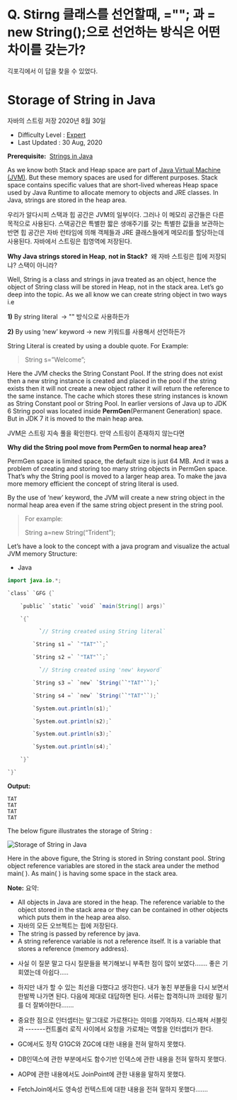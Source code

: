 # Q. Stirng 클래스를 선언할때,  =""; 과  = new String();으로 선언하는 방식은 어떤 차이를 갖는가?

긱포긱에서 이 답을 찾을 수 있었다. 
# Storage of String in Java
자바의 스트링 저장 2020년 8월 30일
-   Difficulty Level : [Expert](https://www.geeksforgeeks.org/expert/)
-   Last Updated : 30 Aug, 2020

**Prerequisite:**  [Strings in Java](https://www.geeksforgeeks.org/strings-in-java/)

As we know both Stack and Heap space are part of [Java Virtual Machine (JVM)](https://www.geeksforgeeks.org/jvm-works-jvm-architecture/). But these memory spaces are used for different purposes. Stack space contains specific values that are short-lived whereas Heap space used by Java Runtime to allocate memory to objects and JRE classes. In Java, strings are stored in the heap area. 

우리가 알다시피 스택과 힙 공간은 JVM의 일부이다. 그러나 이 메모리 공간들은 다른 목적으로 사용된다. 스택공간은 특별한 짧은 생애주기를 갖는 특별한 값들을 보관하는 반면 힙 공간은 자바 런타임에 의해 객체들과 JRE 클래스들에게 메모리를 할당하는데 사용된다. 자바에서 스트링은 힙영역에 저장된다. 

**Why Java strings stored in Heap**, **not in Stack?** 
왜 자바 스트링은 힙에 저장되냐? 스택이 아니라?

Well, String is a class and strings in java treated as an object, hence the object of String class will be stored in Heap, not in the stack area. Let’s go deep into the topic. As we all know we can create string object in two ways i.e 

**1)** By string literal  -> "" 방식으로 사용하든가

**2)** By using ‘new’ keyword -> new 키워드를 사용해서 선언하든가

String Literal is created by using a double quote. For Example:

> String s=”Welcome”; 

Here the JVM checks the String Constant Pool. If the string does not exist then a new string instance is created and placed in the pool if the string exists then it will not create a new object rather it will return the reference to the same instance. The cache which stores these string instances is known as String Constant pool or String Pool. In earlier versions of Java up to JDK 6 String pool was located inside **PermGen**(Permanent Generation) space. But in JDK 7 it is moved to the main heap area.

JVM은 스트링 지속 풀을 확인한다. 만약 스트링이 존재하지 않는다면 

**Why did the String pool move from PermGen to normal heap area?**

PermGen space is limited space, the default size is just 64 MB. And it was a problem of creating and storing too many string objects in PermGen space. That’s why the String pool is moved to a larger heap area. To make the java more memory efficient the concept of string literal is used.

By the use of ‘new’ keyword, the JVM will create a new string object in the normal heap area even if the same string object present in the string pool. 

> For example:
> 
> String a=new String(“Trident”);

Let’s have a look to the concept with a java program and visualize the actual JVM memory Structure:

-   Java
```Java
import java.io.*;

`class` `GFG {`

    `public` `static` `void` `main(String[] args)`

    `{`

          `// String created using String literal`

        `String s1 =` `"TAT"``;` 

        `String s2 =` `"TAT"``;`

          `// String created using 'new' keyword`

        `String s3 =` `new` `String(``"TAT"``);` 

        `String s4 =` `new` `String(``"TAT"``);`

        `System.out.println(s1);`

        `System.out.println(s2);`

        `System.out.println(s3);`

        `System.out.println(s4);`

    `}`

`}`
```

**Output:**
```
TAT
TAT
TAT
TAT
```
The below figure illustrates the storage of String :

![Storage of String in Java](https://media.geeksforgeeks.org/wp-content/uploads/20200820073435/JVMMemoryArea2.png)

Here in the above figure, the String is stored in String constant pool. String object reference variables are stored in the stack area under the method main( ). As main( ) is having some space in the stack area.

**Note:**
요약:
-   All objects in Java are stored in the heap. The reference variable to the object stored in the stack area or they can be contained in other objects which puts them in the heap area also.
- 자바의 모든 오브젝트는 힙에 저장된다. 
-   The string is passed by reference by java.
-   A string reference variable is not a reference itself. It is a variable that stores a reference (memory address).




+ 사실 이 질문 말고 다시 질문들을 복기해보니 부족한 점이 많이 보였다....... 좋은 기회였는데 아쉽다.....
+ 하지만 내가 할 수 있는 최선을 다했다고 생각한다. 내가 놓친 부분들을 다시 보면서 한발짝 나가면 된다. 다음에 제대로 대답하면 된다. 서류는 합격하니까 코테랑 필기를 더 잘봐야한다.......


+ 중요한 점으로 인터셉터는 말그대로 가로챈다는 의미를 기억하자. 디스패쳐 서블릿과 -------컨트롤러 로직 사이에서 요청을 가로채는 역할을 인터셉터가 한다. 
+ GC에서도 정작 G1GC와 ZGC에 대한 내용을 전혀 말하지 못했다.
+ DB인덱스에 관한 부분에서도 함수기반 인덱스에 관한 내용을 전혀 말하지 못했다. 
+ AOP에 관한 내용에서도 JoinPoint에 관한 내용을 말하지 못했다.
+ FetchJoin에서도 영속성 컨텍스트에 대한 내용을 전혀 말하지 못했다.......
